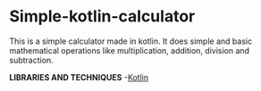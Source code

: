 # Simple-kotlin-calculator
This is a simple calculator made in kotlin. It does simple and basic mathematical operations like multiplication, addition, division and subtraction.

**LIBRARIES AND TECHNIQUES**
-[Kotlin](https://kotlinlang.org/)


